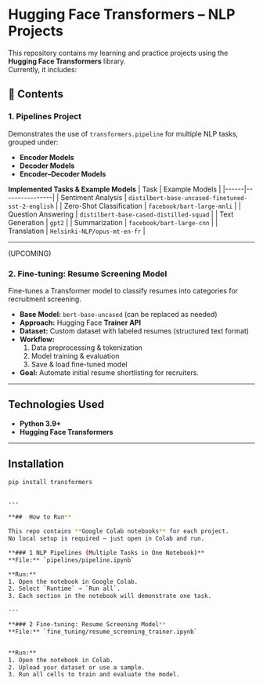 # Hugging Face Transformers – NLP Projects

This repository contains my learning and practice projects using the **Hugging Face Transformers** library.  
Currently, it includes:

## 📌 Contents
### 1. **Pipelines Project**  
Demonstrates the use of `transformers.pipeline` for multiple NLP tasks, grouped under:
- **Encoder Models** 
- **Decoder Models** 
- **Encoder–Decoder Models** 

**Implemented Tasks & Example Models**
| Task | Example Models |
|------|----------------|
| Sentiment Analysis | `distilbert-base-uncased-finetuned-sst-2-english` |
| Zero-Shot Classification | `facebook/bart-large-mnli` |
| Question Answering | `distilbert-base-cased-distilled-squad` |
| Text Generation | `gpt2` |
| Summarization | `facebook/bart-large-cnn` |
| Translation | `Helsinki-NLP/opus-mt-en-fr` |

---
(UPCOMING)
### 2. **Fine-tuning: Resume Screening Model**  
Fine-tunes a Transformer model to classify resumes into categories for recruitment screening.

- **Base Model:** `bert-base-uncased` (can be replaced as needed)  
- **Approach:** Hugging Face **Trainer API**  
- **Dataset:** Custom dataset with labeled resumes (structured text format)  
- **Workflow:**
  1. Data preprocessing & tokenization
  2. Model training & evaluation
  3. Save & load fine-tuned model  
- **Goal:** Automate initial resume shortlisting for recruiters.

---
## Technologies Used
- **Python 3.9+**
- **Hugging Face Transformers**

---

##  Installation
```bash
pip install transformers


---

**##  How to Run**

This repo contains **Google Colab notebooks** for each project.  
No local setup is required — just open in Colab and run.

**### 1 NLP Pipelines (Multiple Tasks in One Notebook)**
**File:** `pipelines/pipeline.ipynb`  

**Run:**
1. Open the notebook in Google Colab.
2. Select `Runtime` → `Run all`.
3. Each section in the notebook will demonstrate one task.

---

**### 2 Fine-tuning: Resume Screening Model**
**File:** `fine_tuning/resume_screening_trainer.ipynb`


**Run:**
1. Open the notebook in Colab.
2. Upload your dataset or use a sample.
3. Run all cells to train and evaluate the model.
